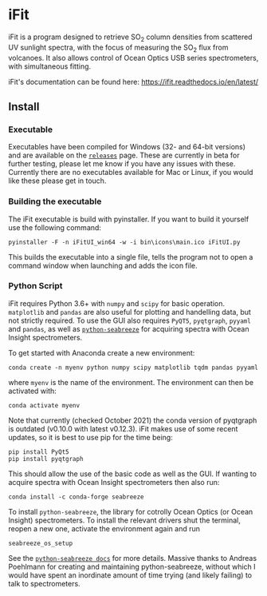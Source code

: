# iFit

iFit is a program designed to retrieve SO<sub>2</sub> column densities from scattered UV sunlight spectra, with the focus of measuring the SO<sub>2</sub> flux from volcanoes. It also allows control of Ocean Optics USB series spectrometers, with simultaneous fitting.

iFit's documentation can be found here: https://ifit.readthedocs.io/en/latest/

## Install

### Executable
Executables have been compiled for Windows (32- and 64-bit versions) and are available on the [`releases`](https://github.com/benjaminesse/iFit/releases) page. These are currently in beta for further testing, please let me know if you have any issues with these. Currently there are no executables available for Mac or Linux, if you would like these please get in touch.

### Building the executable
The iFit executable is build with pyinstaller. If you want to build it yourself use the following command:

```pyinstaller -F -n iFitUI_win64 -w -i bin\icons\main.ico iFitUI.py```

This builds the executable into a single file, tells the program not to open a command window when launching and adds the icon file.

### Python Script
iFit requires Python 3.6+ with `numpy` and `scipy` for basic operation. `matplotlib` and `pandas` are also useful for plotting and handelling data, but not strictly required. To use the GUI also requires `PyQT5`, `pyqtgraph`, `pyyaml` and `pandas`, as well as [`python-seabreeze`](https://github.com/ap--/python-seabreeze) for acquiring spectra with Ocean Insight spectrometers.

To get started with Anaconda create a new environment:

```conda create -n myenv python numpy scipy matplotlib tqdm pandas pyyaml```

where `myenv` is the name of the environment. The environment can then be activated with:

```
conda activate myenv
```

Note that currently (checked October 2021) the conda version of pyqtgraph is outdated (v0.10.0 with latest v0.12.3). iFit makes use of some recent updates, so it is best to use pip for the time being:
```
pip install PyQt5
pip install pyqtgraph
```

This should allow the use of the basic code as well as the GUI. If wanting to acquire spectra with Ocean Insight spectrometers then also run:

```
conda install -c conda-forge seabreeze
```

To install `python-seabreeze`, the library for cotrolly Ocean Optics (or Ocean Insight) spectrometers. To install the relevant drivers shut the terminal, reopen a new one, activate the environment again and run

```
seabreeze_os_setup
```

See the [`python-seabreeze docs`](https://python-seabreeze.readthedocs.io/en/latest/) for more details. Massive thanks to Andreas Poehlmann for creating and maintaining python-seabreeze, without which I would have spent an inordinate amount of time trying (and likely failing) to talk to spectrometers.
